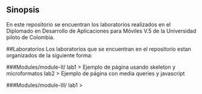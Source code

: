 ## Sinopsis 

En este repositorio se encuentran los laboratorios realizados en el Diplomado en Desarrollo de Aplicaciones para Móviles V.5 de la Universidad piloto de Colombia.

##Laboratorios
Los laboratorios que se encuentran en el repositorio estan organizados de la siguiente forma:

###Modules/module-II/
lab1 > Ejemplo de página usando skeleton y microformatos 
lab2 > Ejemplo de página con media queries y javascript

###Modules/module-III/
lab1 > 
